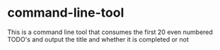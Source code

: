 # command-line-tool
This is a command line tool that consumes the first 20 even numbered TODO's and output the title and whether it is completed or not
